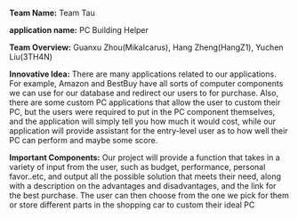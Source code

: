 **Team Name:** Team Tau

**application name:** PC Building Helper

**Team Overview:** Guanxu Zhou(MikaIcarus), Hang Zheng(HangZ1), Yuchen Liu(3TH4N)

**Innovative Idea:** There are many applications related to our applications. For example, Amazon and BestBuy have all sorts of computer components we can use for our database and redirect our users to for purchase. Also, there are some custom PC applications that allow the user to custom their PC, but the users were required to put in the PC component themselves, and the application will simply tell you how much it would cost, while our application will provide assistant for the entry-level user as to how well their PC can perform and maybe some score.

**Important Components:** Our project will provide a function that takes in a variety of input from the user, such as budget, performance, personal favor..etc, and output all the possible solution that meets their need, along with a description on the advantages and disadvantages, and the link for the best purchase. The user can then choose from the one we pick for them or store different parts in the shopping car to custom their ideal PC
